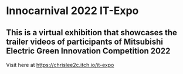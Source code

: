 # Innocarnival 2022 IT-Expo
<b>This is a virtual exhibition that showcases the trailer videos of participants of Mitsubishi Electric Green Innovation Competition 2022</b>
---
Visit here at https://chrislee2c.itch.io/it-expo
